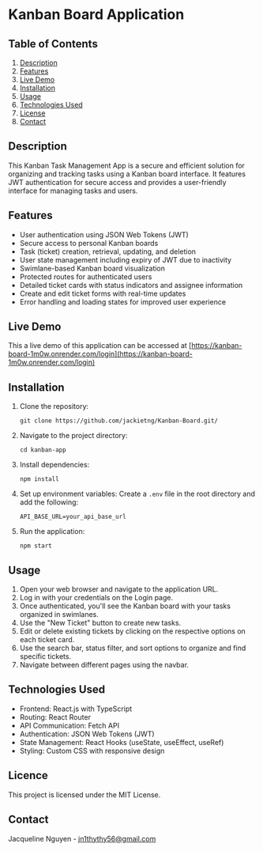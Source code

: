 # Kanban Board Application

## Table of Contents
1. [Description](#description)
2. [Features](#features)
3. [Live Demo](#livedemo)
4. [Installation](#installation)
5. [Usage](#usage)
13. [Technologies Used](#technologies-used)
14. [License](#license)
15. [Contact](#contact)

## Description

This Kanban Task Management App is a secure and efficient solution for organizing and tracking tasks using a Kanban board interface. It features JWT authentication for secure access and provides a user-friendly interface for managing tasks and users.

## Features

- User authentication using JSON Web Tokens (JWT)
- Secure access to personal Kanban boards
- Task (ticket) creation, retrieval, updating, and deletion
- User state management including expiry of JWT due to inactivity
- Swimlane-based Kanban board visualization
- Protected routes for authenticated users
- Detailed ticket cards with status indicators and assignee information
- Create and edit ticket forms with real-time updates
- Error handling and loading states for improved user experience

## Live Demo
This a live demo of this application can be accessed at [https://kanban-board-1m0w.onrender.com/login](https://kanban-board-1m0w.onrender.com/login)

## Installation

1. Clone the repository:
   ```
   git clone https://github.com/jackietng/Kanban-Board.git/
   ```

2. Navigate to the project directory:
   ```
   cd kanban-app
   ```

3. Install dependencies:
   ```
   npm install
   ```

4. Set up environment variables:
   Create a `.env` file in the root directory and add the following:
   ```
   API_BASE_URL=your_api_base_url
   ```

5. Run the application:
   ```
   npm start
   ```

## Usage

1. Open your web browser and navigate to the application URL.
2. Log in with your credentials on the Login page.
3. Once authenticated, you'll see the Kanban board with your tasks organized in swimlanes.
4. Use the "New Ticket" button to create new tasks.
5. Edit or delete existing tickets by clicking on the respective options on each ticket card.
6. Use the search bar, status filter, and sort options to organize and find specific tickets.
7. Navigate between different pages using the navbar.

## Technologies Used

- Frontend: React.js with TypeScript
- Routing: React Router
- API Communication: Fetch API
- Authentication: JSON Web Tokens (JWT)
- State Management: React Hooks (useState, useEffect, useRef)
- Styling: Custom CSS with responsive design

## Licence 

This project is licensed under the MIT License. 

## Contact

Jacqueline Nguyen - [jn1thythy56@gmail.com](mailto:jn1thythy56@gmail.com?subject=[GitHub]%20Dev%20Connect)